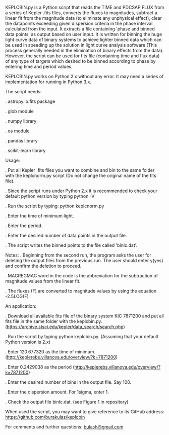 
KEPLCBIN.py is a Python script that reads the TIME and PDCSAP FLUX from a series of Kepler .fits files, converts the fluxes to magnitudes, subtract a linear fit from the magnitude data (to eliminate any unphysical effect), clear the datapoints exceeding given dispersion criteria in the phase interval calculated from the input. It extracts a file containing 'phase and binned data points' as output based on user input. It is written for binning the huge light curve data of binary systems to achieve lighter binned data which can be used in speeding up the solution in light curve analysis software (This process generally needed in the elimination of binary effects from the data). However, the script can be used for fits file (containing time and flux data) of any type of targets which desired to be binned according to phase by entering time and period values. 

KEPLCBIN.py works on Python 2.x without any error. It may need a series of implementation for running in Python 3.x.



The script needs:

. astropy.io.fits package

. glob module

. numpy library

. os module

. pandas library

. scikit-learn library




Usage:

. Put all Kepler .fits files you want to combine and bin to the same folder with the keplcnorm.py script (Do not change the original name of the fits file).

. Since the script runs under Python 2.x it is recommended to check your default python version by typing python -V

. Run the script by typing: python keplcnorm.py

. Enter the time of minimum light.

. Enter the period.

. Enter the desired number of data points in the output file.

. The script writes the binned points to the file called 'binlc.dat'.




Notes: . Beginning from the second run, the program asks the user for deleting the output files from the previous run. The user should enter y(yes) and confirm the deletion to proceed.

. MAGREGMAG word in the code is the abbreviation for the subtraction of magnitude values from the linear fit.

. The fluxes (F) are converted to magnitude values by using the equation -2.5LOG(F)




An application:

. Download all available fits file of the binary system KIC 7871200 and put all fits file in the same folder with the keplcbin.py. (https://archive.stsci.edu/kepler/data_search/search.php)

. Run the script by typing python keplcbin.py. (Assuming that your default Python version is 2.x)

. Enter 120.677320 as the time of minimum. (http://keplerebs.villanova.edu/overview/?k=7871200)

. Enter 0.2429038 as the period (http://keplerebs.villanova.edu/overview/?k=7871200)

. Enter the desired number of bins in the output file. Say 100.

. Enter the dispersion amount. For 1sigma, enter 1.

. Check the output file binlc.dat. (see Figure 1 in repository)


When used the script, you may want to give reference to its GitHub address: https://github.com/burakulas/keplcbin


For comments and further questions: bulash@gmail.com




